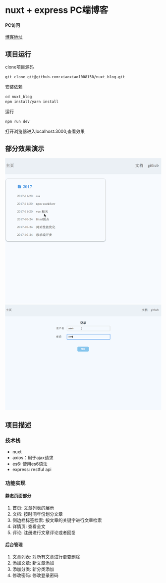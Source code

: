 # nuxt + express PC端博客

#### PC访问

[博客地址](http://47.104.98.140:3000)

## 项目运行

clone项目源码
```
git clone git@github.com:xiaoxiao1008150/nuxt_blog.git
```
安装依赖
```
cd nuxt_blog
npm install/yarn install
```
运行

```
npm run dev
```
打开浏览器进入localhost:3000,查看效果

## 部分效果演示
![image](https://github.com/xiaoxiao1008150/nuxt_blog/raw/master/screenshot/index.gif)
![image](https://github.com/xiaoxiao1008150/nuxt_blog/raw/master/screenshot/admin.gif)

## 项目描述
### 技术栈
- nuxt
- axios：用于ajax请求
- es6: 使用es6语法
- express: restful api

### 功能实现
#### 静态页面部分
1. 首页: 文章列表的展示
2. 文档: 按时间年份划分文章
3. 侧边栏标签检索: 按文章的关键字进行文章检索
4. 详情页: 查看全文
5. 评论: 注册进行文章评论或者回复
#### 后台管理
1. 文章列表: 对所有文章进行更变删除
2. 添加文章: 新文章添加
3. 添加分类: 新分类添加
4. 修改密码: 修改登录密码

